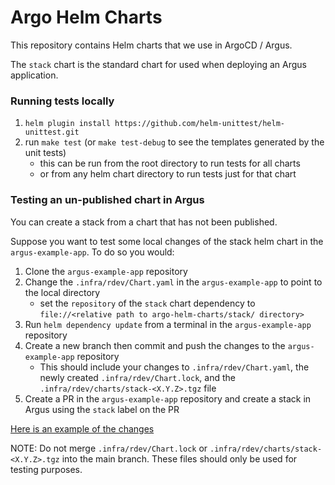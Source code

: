 # Argo Helm Charts

This repository contains Helm charts that we use in ArgoCD / Argus.

The `stack` chart is the standard chart for used when deploying an Argus application.

### Running tests locally

1. `helm plugin install https://github.com/helm-unittest/helm-unittest.git`
2. run `make test` (or `make test-debug` to see the templates generated by the unit tests)
    - this can be run from the root directory to run tests for all charts
    - or from any helm chart directory to run tests just for that chart

### Testing an un-published chart in Argus

You can create a stack from a chart that has not been published.

Suppose you want to test some local changes of the stack helm chart in the `argus-example-app`. To do so you would:

1. Clone the `argus-example-app` repository
1. Change the `.infra/rdev/Chart.yaml` in the `argus-example-app` to point to the local directory
    - set the `repository` of the `stack` chart dependency to `file://<relative path to argo-helm-charts/stack/ directory>`
1. Run `helm dependency update` from a terminal in the `argus-example-app` repository
1. Create a new branch then commit and push the changes to the `argus-example-app` repository
    - This should include your changes to `.infra/rdev/Chart.yaml`, the newly created `.infra/rdev/Chart.lock`, and the `.infra/rdev/charts/stack-<X.Y.Z>.tgz` file
1. Create a PR in the `argus-example-app` repository and create a stack in Argus using the `stack` label on the PR

[Here is an example of the changes](https://github.com/chanzuckerberg/argus-example-app/pull/159/commits/3685595e8e7d31a49077de173a678817ac96de65)

NOTE: Do not merge `.infra/rdev/Chart.lock` or `.infra/rdev/charts/stack-<X.Y.Z>.tgz` into the main branch. These files should only be used for testing purposes.
